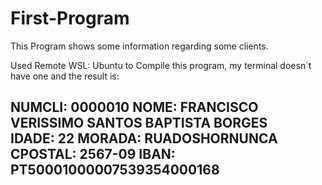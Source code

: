 # First-Program
This Program shows some information regarding some clients.

Used Remote WSL: Ubuntu to Compile this program, my terminal doesn´t have one and the result is:

NUMCLI: 0000010
NOME: FRANCISCO VERISSIMO SANTOS BAPTISTA BORGES       
IDADE: 22
MORADA: RUADOSHORNUNCA  
CPOSTAL:  2567-09
IBAN: PT50001000007539354000168
----------------------------------------

